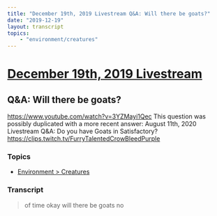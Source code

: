 ```yaml
---
title: "December 19th, 2019 Livestream Q&A: Will there be goats?"
date: "2019-12-19"
layout: transcript
topics:
    - "environment/creatures"
---
```

# [December 19th, 2019 Livestream](../2019-12-19.md)
## Q&A: Will there be goats?
https://www.youtube.com/watch?v=3YZMayi1Qec
This question was possibly duplicated with a more recent answer: August 11th, 2020 Livestream Q&A: Do you have Goats in Satisfactory? https://clips.twitch.tv/FurryTalentedCrowBleedPurple


### Topics
* [Environment > Creatures](../topics/environment/creatures.md)

### Transcript

> of time okay will there be goats no
